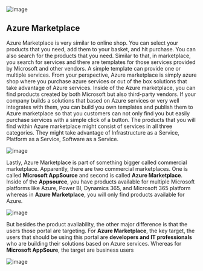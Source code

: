 ![image](https://github.com/user-attachments/assets/06b60b7a-fd3e-45f5-959e-094faf652314)

## Azure Marketplace

Azure Marketplace is very similar to online shop. You can select your products that you need, add them to your basket, and hit purchase. You can also search for the products that you need. Similar to that, in marketplace, you search for services and there are templates for those services provided by Microsoft and other vendors. A simple template can provide one or multiple services. From your perspective, Azure marketplace is simply azure shop where you purchase azure services or out of the box solutions that take advantage of Azure services. Inside of the Azure marketplace, you can find products created by both Microsoft but also third-party vendors. If your company builds a solutions that based on Azure services or very well integrates with them, you can build you own templates and publish them to Azure marketplace so that you customers can not only find you but easily purchase services with a simple click of a button. The products that you will find within Azure marketplace might consist of services in all three categories. They might take advantage of Infrastructure as a Service, Platform as a Service, Software as a Service.

![image](https://github.com/user-attachments/assets/4afb2447-e27d-45c1-aa99-74c2574a78d3)


Lastly, Azure Marketplace is part of something bigger called commercial marketplace. Apparently, there are two commercial marketplaces. One is called **Microsoft AppSource** and second is called **Azure Marketplace**. Inside of the **Appsource**, you have products available for multiple Microsoft platforms like Azure, Power BI, Dynamics 365, and Microsoft 365 platform whereas in **Azure Marketplace**, you will only find products available for Azure. 

![image](https://github.com/user-attachments/assets/f48f7454-1f88-4407-a95e-feb2186eb757)


But besides the product availability, the other major difference is that the users those portal are targeting. For **Azure Marketplace**, the key target, the users that should be using this portal are **developers and IT professionals** who are building their solutions based on Azure services. Whereas for **Microsoft AppSoure**, the target are business users

![image](https://github.com/user-attachments/assets/64c26aef-3ee1-41f5-96a4-c60168ed941c)
